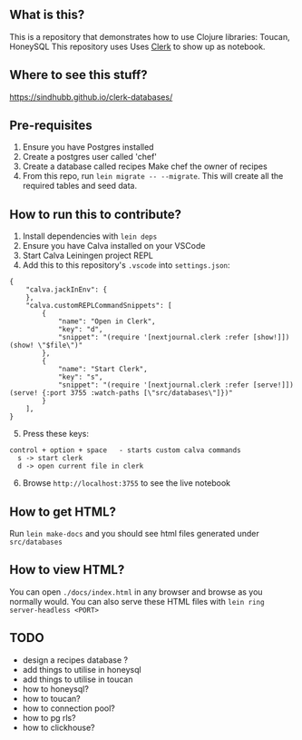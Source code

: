 ## What is this?

This is a repository that demonstrates how to use Clojure libraries: Toucan, HoneySQL
This repository uses Uses [Clerk](https://github.com/nextjournal/clerk) to show up as notebook.

## Where to see this stuff?

https://sindhubb.github.io/clerk-databases/

## Pre-requisites
1. Ensure you have Postgres installed
2. Create a postgres user called 'chef'
3. Create a database called recipes
    Make chef the owner of recipes
4. From this repo, run `lein migrate -- --migrate`. 
    This will create all the required tables and seed data. 

## How to run this to contribute?

1. Install dependencies with `lein deps` 
2. Ensure you have Calva installed on your VSCode
3. Start Calva Leiningen project REPL
4. Add this to this repository's `.vscode` into `settings.json`:

```
{
    "calva.jackInEnv": {
    },
    "calva.customREPLCommandSnippets": [
        {
            "name": "Open in Clerk",
            "key": "d",
            "snippet": "(require '[nextjournal.clerk :refer [show!]]) (show! \"$file\")"
        },
        {
            "name": "Start Clerk",
            "key": "s",
            "snippet": "(require '[nextjournal.clerk :refer [serve!]])  (serve! {:port 3755 :watch-paths [\"src/databases\"]})"
        }
    ],
}
```
5. Press these keys: 

```
control + option + space   - starts custom calva commands
  s -> start clerk
  d -> open current file in clerk
```
6. Browse `http://localhost:3755` to see the live notebook

## How to get HTML?

Run `lein make-docs` and you should see html files generated under `src/databases`

## How to view HTML?

You can open `./docs/index.html` in any browser and browse as you normally would. You can also serve these HTML files with `lein ring server-headless <PORT>` 

## TODO
* design a recipes database 
    ?
* add things to utilise in honeysql 
* add things to utilise in toucan  
* how to honeysql?
* how to toucan?
* how to connection pool?
* how to pg rls?
* how to clickhouse?

